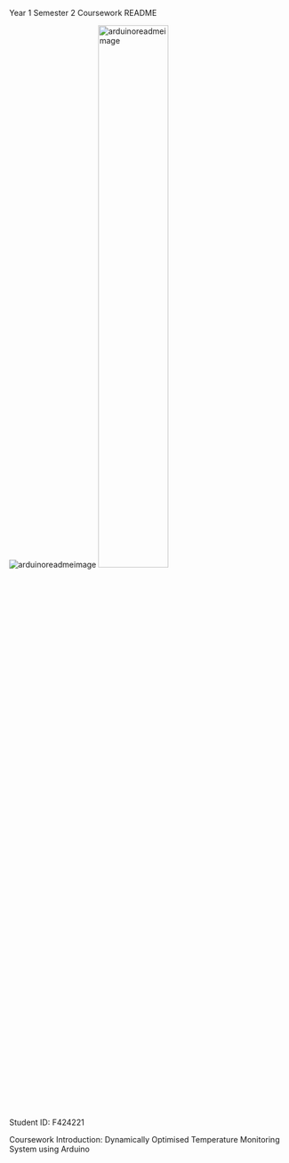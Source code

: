 Year 1 Semester 2 Coursework README

![arduinoreadmeimage](https://miro.medium.com/v2/resize:fit:1400/0*fxa2PVq7rnWwv0RA)
<img src="arduinoreadmeimage.jpg" alt="arduinoreadmeimage" width="50%"/>

Student ID: F424221

Coursework Introduction: Dynamically Optimised Temperature Monitoring System using Arduino

